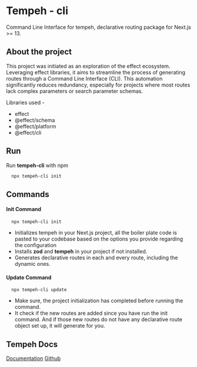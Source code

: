 
# Tempeh - cli

Command Line Interface for tempeh, declarative routing package for Next.js >= 13.




## About the project

This project was initiated as an exploration of the effect ecosystem. Leveraging effect libraries, it aims to streamline the process of generating routes through a Command Line Interface (CLI). This automation significantly reduces redundancy, especially for projects where most routes lack complex parameters or search parameter schemas.

Libraries used -
- effect
- @effect/schema
- @effect/platform
- @effect/cli



## Run

Run **tempeh-cli** with npm

```bash
  npx tempeh-cli init
```




## Commands

#### Init Command

```
  npx tempeh-cli init
```

- Initializes tempeh in your Next.js project, all the boiler plate code is pasted to your codebase based on the options you provide regarding the configuration
- Installs **zod** and **tempeh** in your project if not installed.
- Generates declarative routes in each and every route, including the dynamic ones.

#### Update Command

```
  npx tempeh-cli update
```
- Make sure, the project initialization has completed before running the command.
- It check if the new routes are added since you have run the init command. And if those new routes do not have any declarative route object set up, it will generate for you.




## Tempeh Docs

[Documentation](https://tempeh-docs.vercel.app)
[Github](https://github.com/harshtalks/tempeh)
